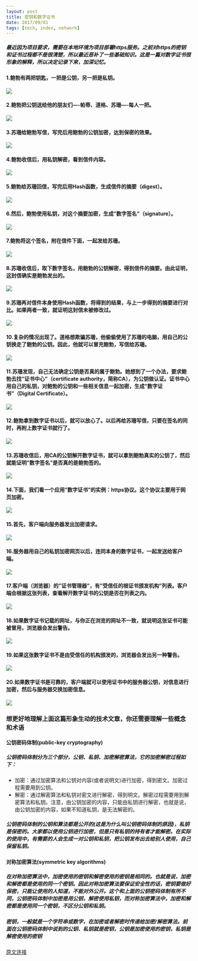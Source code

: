 ```yaml
---
layout: post
title: 密钥和数字证书
date: 2017/09/01
tags: [tech, index, network]
---
```


##### 最近因为项目要求，需要在本地环境为项目部署https服务。之前对https的密钥和证书过程都不是很清楚，所以最近恶补了一些基础知识。这是一篇对数字证书很形象的解释，所以决定记录下来，加深记忆。
<!--more-->

#### 1.鲍勃有两把钥匙，一把是公钥，另一把是私钥。
![](../../img/note/secretkey1.png)

#### 2.鲍勃把公钥送给他的朋友们—-帕蒂、道格、苏珊—-每人一把。
![](../../img/note/secretkey2.png)

#### 3.苏珊给鲍勃写信，写完后用鲍勃的公钥加密，达到保密的效果。
![](../../img/note/secretkey3.png)

#### 4.鲍勃收信后，用私钥解密，看到信件内容。
![](../../img/note/secretkey4.png)

#### 5.鲍勃给苏珊回信，写完后用Hash函数，生成信件的摘要（digest）。
![](../../img/note/secretkey5.png)

#### 6.然后，鲍勃使用私钥，对这个摘要加密，生成”数字签名”（signature）。
![](../../img/note/secretkey6.png)

#### 7.鲍勃将这个签名，附在信件下面，一起发给苏珊。
![](../../img/note/secretkey7.png)

#### 8.苏珊收信后，取下数字签名，用鲍勃的公钥解密，得到信件的摘要。由此证明，这封信确实是鲍勃发出的。
![](../../img/note/secretkey8.png)

#### 9.苏珊再对信件本身使用Hash函数，将得到的结果，与上一步得到的摘要进行对比。如果两者一致，就证明这封信未被修改过。
![](../../img/note/secretkey9.png)

#### 10.复杂的情况出现了。道格想欺骗苏珊，他偷偷使用了苏珊的电脑，用自己的公钥换走了鲍勃的公钥。因此，他就可以冒充鲍勃，写信给苏珊。
![](../../img/note/secretkey10.png)

#### 11.苏珊发现，自己无法确定公钥是否真的属于鲍勃。她想到了一个办法，要求鲍勃去找”证书中心”（certificate authority，简称CA），为公钥做认证。证书中心用自己的私钥，对鲍勃的公钥和一些相关信息一起加密，生成”数字证书”（Digital Certificate）。
![](../../img/note/secretkey11.png)

#### 12.鲍勃拿到数字证书以后，就可以放心了。以后再给苏珊写信，只要在签名的同时，再附上数字证书就行了。
![](../../img/note/secretkey12.png)

#### 13.苏珊收信后，用CA的公钥解开数字证书，就可以拿到鲍勃真实的公钥了，然后就能证明”数字签名”是否真的是鲍勃签的。
![](../../img/note/secretkey13.png)

#### 14.下面，我们看一个应用”数字证书”的实例：https协议。这个协议主要用于网页加密。
![](../../img/note/secretkey14.jpg)

#### 15.首先，客户端向服务器发出加密请求。
![](../../img/note/secretkey15.png)

#### 16.服务器用自己的私钥加密网页以后，连同本身的数字证书，一起发送给客户端。
![](../../img/note/secretkey16.png)

#### 17.客户端（浏览器）的”证书管理器”，有”受信任的根证书颁发机构”列表。客户端会根据这张列表，查看解开数字证书的公钥是否在列表之内。
![](../../img/note/secretkey17.png)

#### 18.如果数字证书记载的网址，与你正在浏览的网址不一致，就说明这张证书可能被冒用，浏览器会发出警告。
![](../../img/note/secretkey18.png)

#### 19.如果这张数字证书不是由受信任的机构颁发的，浏览器会发出另一种警告。
![](../../img/note/secretkey19.jpg)

#### 20.如果数字证书是可靠的，客户端就可以使用证书中的服务器公钥，对信息进行加密，然后与服务器交换加密信息。
![](../../img/note/secretkey20.png)

### 想更好地理解上面这篇形象生动的技术文章，你还需要理解一些概念和术语
#### 公钥密码体制(public-key cryptography)
##### 公钥密码体制分为三个部分，公钥、私钥、加密解密算法，它的加密解密过程如下：
* 加密：通过加密算法和公钥对内容(或者说明文)进行加密，得到密文。加密过程需要用到公钥。
* 解密：通过解密算法和私钥对密文进行解密，得到明文。解密过程需要用到解密算法和私钥。注意，由公钥加密的内容，只能由私钥进行解密，也就是说，由公钥加密的内容，如果不知道私钥，是无法解密的。
##### 公钥密码体制的公钥和算法都是公开的(这是为什么叫公钥密码体制的原因)，私钥是保密的。大家都以使用公钥进行加密，但是只有私钥的持有者才能解密。在实际的使用中，有需要的人会生成一对公钥和私钥，把公钥发布出去给别人使用，自己保留私钥。

#### 对称加密算法(symmetric key algorithms)
##### 在对称加密算法中，加密使用的密钥和解密使用的密钥是相同的。也就是说，加密和解密都是使用的同一个密钥。因此对称加密算法要保证安全性的话，密钥要做好保密，只能让使用的人知道，不能对外公开。这个和上面的公钥密码体制有所不同，公钥密码体制中加密是用公钥，解密使用私钥，而对称加密算法中，加密和解密都是使用同一个密钥，不区分公钥和私钥。
##### 密钥，一般就是一个字符串或数字，在加密或者解密时传递给加密/解密算法。前面在公钥密码体制中说到的公钥、私钥就是密钥，公钥是加密使用的密钥，私钥是解密使用的密钥


[原文连接](http://www.youdzone.com/signature.html)
